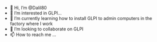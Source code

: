 - 👋 Hi, I’m @Dalil80
- 👀 I’m interested in GLPI...
- 🌱 I’m currently learning how to install GLPI to admin computers in the factory where I work
- 💞️ I’m looking to collaborate on GLPI
- 📫 How to reach me ...

<!---
Dalil80/Dalil80 is a ✨ special ✨ repository because its `README.md` (this file) appears on your GitHub profile.
You can click the Preview link to take a look at your changes.
--->
